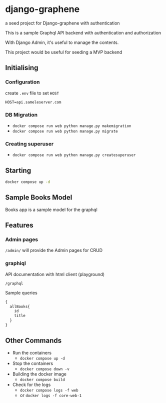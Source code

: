 # django-graphene
a seed project for Django-graphene with authentication

This is a sample Graphql API backend with authentication and authorization

With Django Admin, it's useful to manage the contents.

This project would be useful for seeding a MVP backend


## Initialising

### Configuration

create `.env` file to set `HOST`

```
HOST=api.sameleserver.com
```


### DB Migration
  - `docker compose run web python manage.py makemigration`
  - `docker compose run web python manage.py migrate`
  
### Creating superuser
  - `docker compose run web python manage.py createsuperuser`
  
## Starting

```sh
docker compose up -d
```
## Sample Books Model

Books app is a sample model for the graphql

## Features

### Admin pages

`/admin/` will provide the Admin pages for CRUD

### graphiql

API documentation with html client (playground)

`/graphql`

Sample queries

```graphql
{
  allBooks{
    id
    title
  }
}
```

## Other Commands

- Run the containers
  - `docker compose up -d`
- Stop the containers
  - `docker compose down -v`
- Building the docker image
  - `docker compose build`
- Check for the logs
  - `docker compose logs -f web`
  - or `docker logs -f core-web-1`
